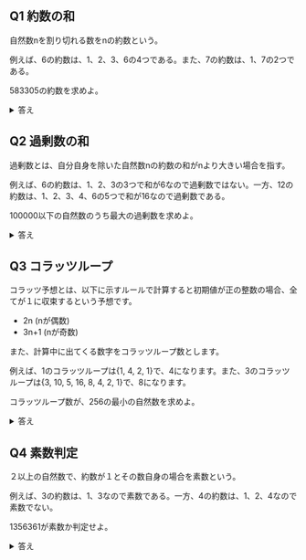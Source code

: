 ## Q1 約数の和

自然数nを割り切れる数をnの約数という。

例えば、6の約数は、1、2、3、6の4つである。また、7の約数は、1、7の2つである。

583305の約数を求めよ。

<details>
<summary>答え</summary>
1, 3, 5, 15, 37, 111, 185, 555, 1051, 3153, 5255, 15765, 38887, 116661, 194435, 583305
</details>


## Q2 過剰数の和

過剰数とは、自分自身を除いた自然数nの約数の和がnより大きい場合を指す。

例えば、6の約数は、1、2、3の3つで和が6なので過剰数ではない。一方、12の約数は、1、2、3、4、6の5つで和が16なので過剰数である。

100000以下の自然数のうち最大の過剰数を求めよ。

<details>
<summary>答え</summary>
100000
</details>

## Q3 コラッツループ

コラッツ予想とは、以下に示すルールで計算すると初期値が正の整数の場合、全てが１に収束するという予想です。

- 2n (nが偶数)
- 3n+1 (nが奇数)

また、計算中に出てくる数字をコラッツループ数とします。

例えば、1のコラッツループは{1, 4, 2, 1}で、4になります。また、3のコラッツループは{3, 10, 5, 16, 8, 4, 2, 1}で、8になります。

コラッツループ数が、256の最小の自然数を求めよ。

<details>
<summary>答え</summary>
20830
</details>

## Q4 素数判定

２以上の自然数で、約数が１とその数自身の場合を素数という。

例えば、3の約数は、1、3なので素数である。一方、4の約数は、1、2、4なので素数でない。

1356361が素数か判定せよ。

<details>
<summary>答え</summary>
素数ではない。1356361 = 859 * 1579である。
</details>
